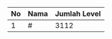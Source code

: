 | No | Nama            | Jumlah Level |
|----|-----------------|--------------|
| 1  | #    |    3112        |
